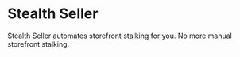 # Stealth Seller

Stealth Seller automates storefront stalking for you. No more manual storefront stalking.

